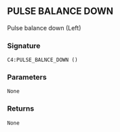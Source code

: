 ## PULSE BALANCE DOWN

Pulse balance down (Left)


### Signature

`C4:PULSE_BALNCE_DOWN ()`


### Parameters

`None`


### Returns

`None`